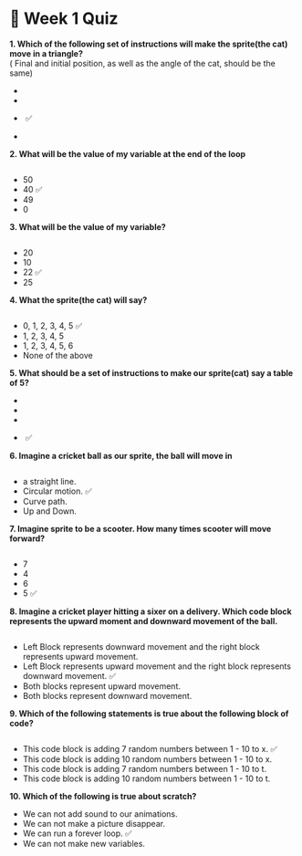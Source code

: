 # 📌 Week 1 Quiz

**1. Which of the following set of instructions will make the sprite(the cat) move in a triangle?**\
 ( Final and initial position, as well as the angle of the cat, should be the same)

 - <img src="https://storage.googleapis.com/swayam-node1-production.appspot.com/assets/img/noc22_cs31/JOC-W1.Q1.a.PNG" alt="">

 - <img src="https://storage.googleapis.com/swayam-node1-production.appspot.com/assets/img/noc22_cs31/JOC_Q1_b.PNG" alt="">

 - <img src="https://storage.googleapis.com/swayam-node1-production.appspot.com/assets/img/noc22_cs31/JOC_Q1_c.PNG" alt="">  ✅

 - <img src="https://storage.googleapis.com/swayam-node1-production.appspot.com/assets/img/noc22_cs31/JOC_Q1_d.PNG" alt="">

**2. What will be the value of my variable at the end of the loop**

<img src="https://storage.googleapis.com/swayam-node1-production.appspot.com/assets/img/noc22_cs31/JOC-W1.Q2.PNG" alt="">
	
- 50
- 40  ✅
- 49
- 0

**3. What will be the value of my variable?**
	
<img src="https://storage.googleapis.com/swayam-node1-production.appspot.com/assets/img/noc22_cs31/JOC-W1.Q3.PNG" alt="">  
  
- 20
- 10
- 22  ✅
- 25

**4. What the sprite(the cat) will say?**

<img src="https://storage.googleapis.com/swayam-node1-production.appspot.com/assets/img/noc22_cs31/JOC-W1.Q4.PNG" alt="">

- 0, 1, 2, 3, 4, 5  ✅
- 1, 2, 3, 4, 5
- 1, 2, 3, 4, 5, 6
- None of the above

**5. What should be a set of instructions to make our sprite(cat) say a table of 5?**

- <img src="https://storage.googleapis.com/swayam-node1-production.appspot.com/assets/img/noc22_cs31/JOC_Q5(revised).a.PNG" alt="">

- <img src="https://storage.googleapis.com/swayam-node1-production.appspot.com/assets/img/noc22_cs31/JOC_Q5(revised).b.PNG" alt="">

- <img src="https://storage.googleapis.com/swayam-node1-production.appspot.com/assets/img/noc22_cs31/JOC_Q5(revised).c.PNG" alt="">

- <img src="https://storage.googleapis.com/swayam-node1-production.appspot.com/assets/img/noc22_cs31/JOC_Q5(revised).d.PNG" alt="">  ✅
 
**6. Imagine a cricket ball as our sprite, the ball will move in**

<img src="https://storage.googleapis.com/swayam-node1-production.appspot.com/assets/img/noc22_cs31/JOC-W1.Q6.PNG" alt="">

- a straight line.
- Circular motion.  ✅
- Curve path.
- Up and Down.

**7. Imagine sprite to be a scooter. How many times scooter will move forward?**

<img src="https://storage.googleapis.com/swayam-node1-production.appspot.com/assets/img/noc22_cs31/JOC_Q7.PNG" alt="">

- 7
- 4
- 6
- 5  ✅

**8. Imagine a cricket player hitting a sixer on a delivery. Which code block represents the upward moment and downward movement of the ball.**

<img src="https://storage.googleapis.com/swayam-node1-production.appspot.com/assets/img/noc22_cs31/JOC-W1.Q8.PNG" alt="">
	
- Left Block represents downward movement and the right block represents upward movement.
- Left Block represents upward movement and the right block represents downward movement.  ✅
- Both blocks represent upward movement.
- Both blocks represent downward movement.

**9. Which of the following statements is true about the following block of code?**

<img src="https://storage.googleapis.com/swayam-node1-production.appspot.com/assets/img/noc22_cs31/JOC_Q9.PNG" alt="">

- This code block is adding 7 random numbers between 1 - 10 to x.  ✅
- This code block is adding 10 random numbers between 1 - 10 to x.
- This code block is adding 7 random numbers between 1 - 10 to t.
- This code block is adding 10 random numbers between 1 - 10 to t.

**10. Which of the following is true about scratch?**
- We can not add sound to our animations.
- We can not make a picture disappear.
- We can run a forever loop.  ✅
- We can not make new variables.
